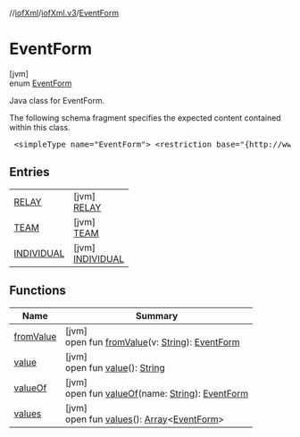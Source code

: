 //[iofXml](../../../index.md)/[iofXml.v3](../index.md)/[EventForm](index.md)

# EventForm

[jvm]\
enum [EventForm](index.md)

<p>Java class for EventForm. <p>The following schema fragment specifies the expected content contained within this class. <pre> &lt;simpleType name="EventForm"&gt; &lt;restriction base="{http://www.w3.org/2001/XMLSchema}NMTOKEN"&gt; &lt;enumeration value="Individual"/&gt; &lt;enumeration value="Team"/&gt; &lt;enumeration value="Relay"/&gt; &lt;/restriction&gt; &lt;/simpleType&gt; </pre>

## Entries

| | |
|---|---|
| [RELAY](-r-e-l-a-y/index.md) | [jvm]<br>[RELAY](-r-e-l-a-y/index.md) |
| [TEAM](-t-e-a-m/index.md) | [jvm]<br>[TEAM](-t-e-a-m/index.md) |
| [INDIVIDUAL](-i-n-d-i-v-i-d-u-a-l/index.md) | [jvm]<br>[INDIVIDUAL](-i-n-d-i-v-i-d-u-a-l/index.md) |

## Functions

| Name | Summary |
|---|---|
| [fromValue](from-value.md) | [jvm]<br>open fun [fromValue](from-value.md)(v: [String](https://docs.oracle.com/javase/8/docs/api/java/lang/String.html)): [EventForm](index.md) |
| [value](value.md) | [jvm]<br>open fun [value](value.md)(): [String](https://docs.oracle.com/javase/8/docs/api/java/lang/String.html) |
| [valueOf](value-of.md) | [jvm]<br>open fun [valueOf](value-of.md)(name: [String](https://docs.oracle.com/javase/8/docs/api/java/lang/String.html)): [EventForm](index.md) |
| [values](values.md) | [jvm]<br>open fun [values](values.md)(): [Array](https://kotlinlang.org/api/latest/jvm/stdlib/kotlin/-array/index.html)<[EventForm](index.md)> |
